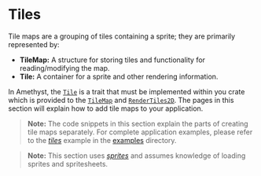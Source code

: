 # Tiles

Tile maps are a grouping of tiles containing a sprite; they are primarily represented by:

- **TileMap:** A structure for storing tiles and functionality for reading/modifying the map.
- **Tile:** A container for a sprite and other rendering information.

In Amethyst, the [`Tile`][doc_tile] is a trait that must be implemented within you crate which is provided to the [`TileMap`][doc_tilemap] and [`RenderTiles2D`][doc_render]. The pages in this section will explain how to add tile maps to your application.

> **Note:** The code snippets in this section explain the parts of creating tile maps separately. For complete application examples, please refer to the [*tiles*][ex_tiles] example in the [examples][ex_all] directory.

> **Note:** This section uses [*sprites*](./sprites.md) and assumes knowledge of loading sprites and spritesheets.

[doc_render]: https://docs.amethyst.rs/stable/amethyst_tiles/struct.RenderTiles2D.html
[doc_tile]: https://docs.amethyst.rs/stable/amethyst_tiles/trait.Tile.html
[doc_tilemap]: https://docs.amethyst.rs/stable/amethyst_tiles/struct.TileMap.html
[ex_all]: https://github.com/amethyst/amethyst/tree/master/examples
[ex_tiles]: https://github.com/amethyst/amethyst/tree/master/examples/tiles

